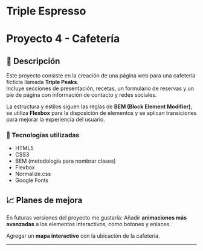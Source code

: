 # Triple Espresso

# Proyecto 4 - Cafetería

## 📌 Descripción

Este proyecto consiste en la creación de una página web para una cafetería ficticia llamada **Triple Peaks**.  
Incluye secciones de presentación, recetas, un formulario de reservas y un pie de página con información de contacto y redes sociales.

La estructura y estilos siguen las reglas de **BEM (Block Element Modifier)**, se utiliza **Flexbox** para la disposición de elementos y se aplican transiciones para mejorar la experiencia del usuario.

### 🚀 Tecnologías utilizadas

- HTML5
- CSS3
- BEM (metodología para nombrar clases)
- Flexbox
- Normalize.css
- Google Fonts

## 📈 Planes de mejora

En futuras versiones del proyecto me gustaría:
Añadir **animaciones más avanzadas** a los elementos interactivos, como botones y enlaces.

Agregar un **mapa interactivo** con la ubicación de la cafetería.

---
